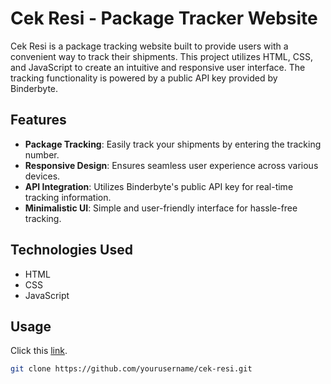 # Cek Resi - Package Tracker Website

Cek Resi is a package tracking website built to provide users with a convenient way to track their shipments. This project utilizes HTML, CSS, and JavaScript to create an intuitive and responsive user interface. The tracking functionality is powered by a public API key provided by Binderbyte.

## Features
- **Package Tracking**: Easily track your shipments by entering the tracking number.
- **Responsive Design**: Ensures seamless user experience across various devices.
- **API Integration**: Utilizes Binderbyte's public API key for real-time tracking information.
- **Minimalistic UI**: Simple and user-friendly interface for hassle-free tracking.

## Technologies Used
- HTML
- CSS
- JavaScript

## Usage
Click this [link]([https://gnatnib.github.io/](https://cekresi-sable.vercel.app/)).

```bash
git clone https://github.com/yourusername/cek-resi.git

